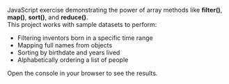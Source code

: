 

JavaScript exercise demonstrating the power of array methods like **filter()**, **map()**, **sort()**, and **reduce()**.  
This project works with sample datasets to perform:

- Filtering inventors born in a specific time range  
- Mapping full names from objects  
- Sorting by birthdate and years lived  
- Alphabetically ordering a list of people  

Open the console in your browser to see the results.
